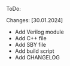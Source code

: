 ToDo:

Changes:
[30.01.2024]
- Add Verilog module
- Add C++ file
- Add SBY file
- Add build script
- Add CHANGELOG